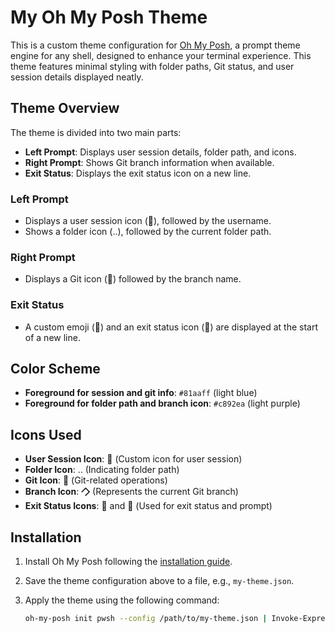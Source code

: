 # My Oh My Posh Theme

This is a custom theme configuration for [Oh My Posh](https://ohmyposh.dev/), a prompt theme engine for any shell, designed to enhance your terminal experience. This theme features minimal styling with folder paths, Git status, and user session details displayed neatly.

## Theme Overview

The theme is divided into two main parts:

- **Left Prompt**: Displays user session details, folder path, and icons.
- **Right Prompt**: Shows Git branch information when available.
- **Exit Status**: Displays the exit status icon on a new line.

### Left Prompt

- Displays a user session icon (), followed by the username.
- Shows a folder icon (..), followed by the current folder path.

### Right Prompt

- Displays a Git icon () followed by the branch name.

### Exit Status

- A custom emoji (🺩) and an exit status icon () are displayed at the start of a new line.

## Color Scheme

- **Foreground for session and git info**: `#81aaff` (light blue)
- **Foreground for folder path and branch icon**: `#c892ea` (light purple)

## Icons Used

- **User Session Icon**:  (Custom icon for user session)
- **Folder Icon**: .. (Indicating folder path)
- **Git Icon**:  (Git-related operations)
- **Branch Icon**: 🮬 (Represents the current Git branch)
- **Exit Status Icons**: 🺩 and  (Used for exit status and prompt)

## Installation

1. Install Oh My Posh following the [installation guide](https://ohmyposh.dev/docs/installation).
2. Save the theme configuration above to a file, e.g., `my-theme.json`.
3. Apply the theme using the following command:

   ```bash
   oh-my-posh init pwsh --config /path/to/my-theme.json | Invoke-Expression
   ```
